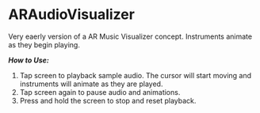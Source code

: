 # ARAudioVisualizer
Very eaerly version of a AR Music Visualizer concept. Instruments animate as they begin playing.

___How to Use:___

1) Tap screen to playback sample audio. The cursor will start moving and instruments will animate as they are played.
2) Tap screen again to pause audio and animations.
3) Press and hold the screen to stop and reset playback.
